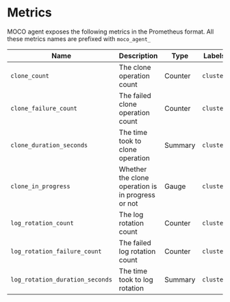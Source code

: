 Metrics
=======

MOCO agent exposes the following metrics in the Prometheus format.
All these metrics names are prefixed with `moco_agent_`

| Name                            | Description                                       | Type    | Labels    |
| ------------------------------- | ------------------------------------------------- | ------- | --------- |
| `clone_count`                   | The clone operation count                         | Counter | `cluster` |
| `clone_failure_count`           | The failed clone operation count                  | Counter | `cluster` |
| `clone_duration_seconds`        | The time took to clone operation                  | Summary | `cluster` |
| `clone_in_progress`             | Whether the clone operation is in progress or not | Gauge   | `cluster` |
| `log_rotation_count`            | The log rotation count                            | Counter | `cluster` |
| `log_rotation_failure_count`    | The failed log rotation count                     | Counter | `cluster` |
| `log_rotation_duration_seconds` | The time took to log rotation                     | Summary | `cluster` |
